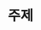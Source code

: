 ---
title: 주제
description: 아이템에 지정한 다수 태그 단어의 목록을 볼 수 있습니다. content/tags/_index.md 파일을 수정해 이 페이지의 정보를 편집할 수 있습니다. 관련된 태그 목록은 해당 아이템의 성격에 따라 생산자(creators), 주제(subjects), 출처(sources), 장소(venues) 단어 모음을 제공할 수 있습니다. 
---